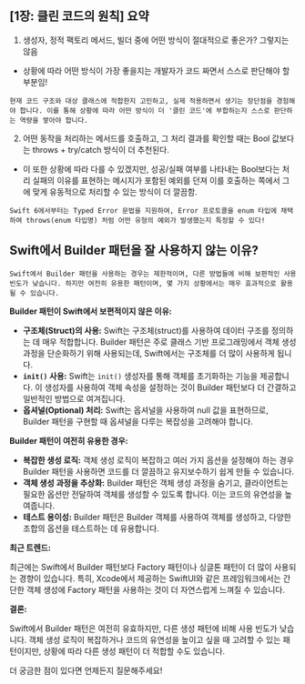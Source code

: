 ## [1장: 클린 코드의 원칙] 요약
1. 생성자, 정적 팩토리 메서드, 빌더 중에 어떤 방식이 절대적으로 좋은가? 그렇지는 않음
- 상황에 따라 어떤 방식이 가장 좋을지는 개발자가 코드 짜면서 스스로 판단해야 할 부분임!

`현재 코드 구조와 대상 클래스에 적합한지 고민하고, 실제 적용하면서 생기는 장단점을 경험해야 합니다. 이를 통해 상황에 따라 어떤 방식이 더 '클린 코드'에 부합하는지 스스로 판단하는 역량을 쌓아야 합니다.`

2. 어떤 동작을 처리하는 메서드를 호출하고, 그 처리 결과를 확인할 때는 Bool 값보다는 throws + try/catch 방식이 더 추천된다.
- 이 또한 상황에 따라 다를 수 있겠지만, 성공/실패 여부를 나타내는 Bool보다는 처리 실패의 이유를 표현하는 메시지가 포함된 예외를 던져 이를 호출하는 쪽에서 그에 맞게 유동적으로 처리할 수 있는 방식이 더 깔끔함.

`Swift 6에서부터는 Typed Error 문법을 지원하여, Error 프로토콜을 enum 타입에 채택하여 throws(enum 타입명) 처럼 어떤 유형의 예외가 발생했는지 특정할 수 있다!` 



## Swift에서 Builder 패턴을 잘 사용하지 않는 이유? 
`Swift에서 Builder 패턴을 사용하는 경우는 제한적이며, 다른 방법들에 비해 보편적인 사용 빈도가 낮습니다. 하지만 여전히 유용한 패턴이며, 몇 가지 상황에서는 매우 효과적으로 활용될 수 있습니다.`

**Builder 패턴이 Swift에서 보편적이지 않은 이유:**

* **구조체(Struct)의 사용:** Swift는 구조체(struct)를 사용하여 데이터 구조를 정의하는 데 매우 적합합니다. Builder 패턴은 주로 클래스 기반 프로그래밍에서 객체 생성 과정을 단순화하기 위해 사용되는데, Swift에서는 구조체를 더 많이 사용하게 됩니다.
* **`init()` 사용:** Swift는 `init()` 생성자를 통해 객체를 초기화하는 기능을 제공합니다. 이 생성자를 사용하여 객체 속성을 설정하는 것이 Builder 패턴보다 더 간결하고 일반적인 방법으로 여겨집니다.
* **옵셔널(Optional) 처리:** Swift는 옵셔널을 사용하여 null 값을 표현하므로, Builder 패턴을 구현할 때 옵셔널을 다루는 복잡성을 고려해야 합니다.

**Builder 패턴이 여전히 유용한 경우:**

* **복잡한 생성 로직:** 객체 생성 로직이 복잡하고 여러 가지 옵션을 설정해야 하는 경우 Builder 패턴을 사용하면 코드를 더 깔끔하고 유지보수하기 쉽게 만들 수 있습니다.
* **객체 생성 과정을 추상화:** Builder 패턴은 객체 생성 과정을 숨기고, 클라이언트는 필요한 옵션만 전달하여 객체를 생성할 수 있도록 합니다. 이는 코드의 유연성을 높여줍니다.
* **테스트 용이성:** Builder 패턴은 Builder 객체를 사용하여 객체를 생성하고, 다양한 조합의 옵션을 테스트하는 데 유용합니다.

**최근 트렌드:**

최근에는 Swift에서 Builder 패턴보다 Factory 패턴이나 싱글톤 패턴이 더 많이 사용되는 경향이 있습니다. 특히, Xcode에서 제공하는 SwiftUI와 같은 프레임워크에서는 간단한 객체 생성에 Factory 패턴을 사용하는 것이 더 자연스럽게 느껴질 수 있습니다.

**결론:**

Swift에서 Builder 패턴은 여전히 유효하지만, 다른 생성 패턴에 비해 사용 빈도가 낮습니다. 객체 생성 로직이 복잡하거나 코드의 유연성을 높이고 싶을 때 고려할 수 있는 패턴이지만, 상황에 따라 다른 생성 패턴이 더 적합할 수도 있습니다.

더 궁금한 점이 있다면 언제든지 질문해주세요!
